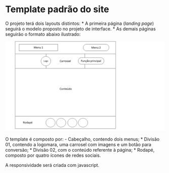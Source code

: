 # Template padrão do site

O projeto terá dois layouts distintos:
    * A primeira página (*landing page*) seguirá o modelo proposto no projeto de interface.
    * As demais páginas seguirão o formato abaixo ilustrado:

![Template](img/template_padrao.png)


O template é composto por:
    - Cabeçalho, contendo dois menus;
    * Divisão 01, contendo a logomara, uma carrosel com imagens e um botão para conversão;
    * Divisão 02, com o conteúdo referente à página;
    * Rodapé, composto por quatro ícones de redes sociais.

A responsividade será criada com javascript.


